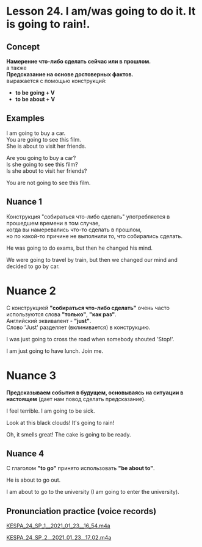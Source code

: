 # Lesson 24. I am/was going to do it. It is going to rain!.

## Concept

**Намерение что-либо сделать сейчас или в прошлом.**  
а также  
**Предсказание на основе достоверных фактов.**  
выражается с помощью конструкций:  
* **to be going + V**
* **to be about + V**

[comment]: <> (## Syntax:)

[comment]: <> (**V + ed**  )

[comment]: <> (or  )

[comment]: <> (**V2**)


## Examples

I am going to buy a car.  
You are going to see this film.  
She is about to visit her friends.

Are you going to buy a car?  
Is she going to see this film?  
Is she about to visit her friends?  

You are not going to see this film.  


## Nuance 1

Конструкция "собираться что-либо сделать" употребляется в прошедшем времени в том случае,  
когда вы намеревались что-то сделать в прошлом,  
но по какой-то причине не выполнили то, что собирались сделать.  

He was going to do exams, but then he changed his mind.  

We were going to travel by train, but then we changed our mind and decided to go by car.  


# Nuance 2

С конструкцией **"собираться что-либо сделать"** очень часто используются слова **"только"**, **"как раз"**.  
Английский эквивалент - **"just"**.  
Слово 'Just' разделяет (вклинивается) в конструкцию.  

I was just going to cross the road when somebody shouted 'Stop!'.  

I am just going to have lunch. Join me.  


# Nuance 3

**Предсказываем события в будущем, основываясь на ситуации в настоящем** (дает нам повод сделать предсказание).  

I feel terrible. I am going to be sick.  

Look at this black clouds! It's going to rain!  

Oh, it smells great! The cake is going to be ready.  


## Nuance 4

С глаголом **"to go"** принято использовать **"be about to"**.  

He is about to go out.  

I am about to go to the university (I am going to enter the university).  


## Pronunciation practice (voice records)

[KESPA_24_SP_1__2021_01_23__16_54.m4a](https://mega.nz/file/Bs8lFS5a#xINt_KXUWew9UJMvsEFiK9uiVzbPzJ8eJuqRVHIzf6M)  

[KESPA_24_SP_2__2021_01_23__17_02.m4a](https://mega.nz/file/w19R2IBB#C6548VHiyy-qy68fskRWQTeN47O0K1ErVrmVBlft8AU)
